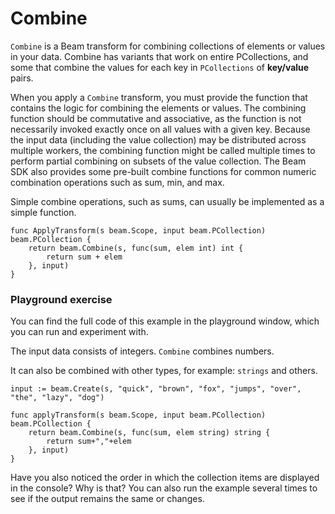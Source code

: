 <!--
Licensed under the Apache License, Version 2.0 (the "License");
you may not use this file except in compliance with the License.
You may obtain a copy of the License at

http://www.apache.org/licenses/LICENSE-2.0

Unless required by applicable law or agreed to in writing, software
distributed under the License is distributed on an "AS IS" BASIS,
WITHOUT WARRANTIES OR CONDITIONS OF ANY KIND, either express or implied.
See the License for the specific language governing permissions and
limitations under the License.
-->

# Combine

`Combine` is a Beam transform for combining collections of elements or values in your data. Combine has variants that work on entire PCollections, and some that combine the values for each key in `PCollections` of **key/value** pairs.

When you apply a `Combine` transform, you must provide the function that contains the logic for combining the elements or values. The combining function should be commutative and associative, as the function is not necessarily invoked exactly once on all values with a given key. Because the input data (including the value collection) may be distributed across multiple workers, the combining function might be called multiple times to perform partial combining on subsets of the value collection. The Beam SDK also provides some pre-built combine functions for common numeric combination operations such as sum, min, and max.

Simple combine operations, such as sums, can usually be implemented as a simple function.

```
func ApplyTransform(s beam.Scope, input beam.PCollection) beam.PCollection {
	return beam.Combine(s, func(sum, elem int) int {
		return sum + elem
	}, input)
}
```

### Playground exercise

You can find the full code of this example in the playground window, which you can run and experiment with.

The input data consists of integers. `Combine` combines numbers.

It can also be combined with other types, for example: `strings` and others.

```
input := beam.Create(s, "quick", "brown", "fox", "jumps", "over", "the", "lazy", "dog")

func applyTransform(s beam.Scope, input beam.PCollection) beam.PCollection {
	return beam.Combine(s, func(sum, elem string) string {
		return sum+","+elem
	}, input)
}
```

Have you also noticed the order in which the collection items are displayed in the console? Why is that? You can also run the example several times to see if the output remains the same or changes.